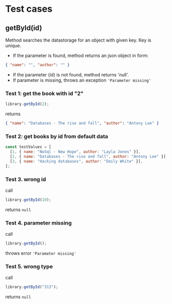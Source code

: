 # Test cases

## **getById(id)**

Method searches the datastorage for an object with given key. Key is unique.

- If the parameter is found, method returns an json object in form:

```json
{ "name": "", "author": "" }
```

- If the parameter (id) is not found, method returns 'null'.
- If parameter is missing, throws an exception `'Parameter missing'`

### Test 1: get the book with id "2"

```js
library.getById(2);
```

returns

```json
{ "name": "Databases - The rise and fall", "author": "Antony Lee" }
```

### Test 2: get books by id from default data

```js
const testValues = [
  [1, { name: "NoSql - New Hope", author: "Layla Jones" }],
  [2, { name: "Databases - The rise and fall", author: "Antony Lee" }],
  [3, { name: "Hacking databases", author: "Emily White" }],
];
```

### Test 3. wrong id

call

```js
library.getById(10);
```

returns `null`

### Test 4. parameter missing

call

```js
library.getById();
```

throws error `'Paramater missing'`

### Test 5. wrong type

call

```js
library.getById("313");
```

returns `null`

